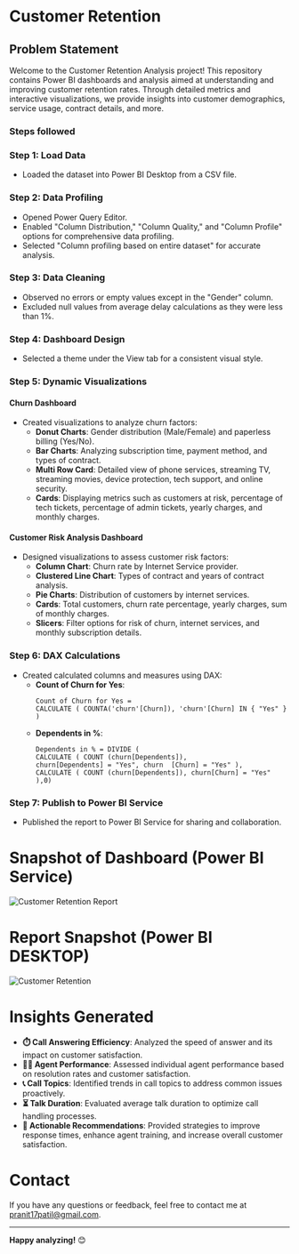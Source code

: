 # Customer Retention

## Problem Statement

Welcome to the Customer Retention Analysis project! This repository contains Power BI dashboards and analysis aimed at understanding and improving customer retention rates. Through detailed metrics and interactive visualizations, we provide insights into customer demographics, service usage, contract details, and more.


### Steps followed 

### Step 1: Load Data
- Loaded the dataset into Power BI Desktop from a CSV file.

### Step 2: Data Profiling
- Opened Power Query Editor.
- Enabled "Column Distribution," "Column Quality," and "Column Profile" options for comprehensive data profiling.
- Selected "Column profiling based on entire dataset" for accurate analysis.

### Step 3: Data Cleaning
- Observed no errors or empty values except in the "Gender" column.
- Excluded null values from average delay calculations as they were less than 1%.

### Step 4: Dashboard Design
- Selected a theme under the View tab for a consistent visual style.

### Step 5: Dynamic Visualizations

#### Churn Dashboard
- Created visualizations to analyze churn factors:
  - **Donut Charts**: Gender distribution (Male/Female) and paperless billing (Yes/No).
  - **Bar Charts**: Analyzing subscription time, payment method, and types of contract.
  - **Multi Row Card**: Detailed view of phone services, streaming TV, streaming movies, device protection, tech support, and online security.
  - **Cards**: Displaying metrics such as customers at risk, percentage of tech tickets, percentage of admin tickets, yearly charges, and monthly charges.

#### Customer Risk Analysis Dashboard
- Designed visualizations to assess customer risk factors:
  - **Column Chart**: Churn rate by Internet Service provider.
  - **Clustered Line Chart**: Types of contract and years of contract analysis.
  - **Pie Charts**: Distribution of customers by internet services.
  - **Cards**: Total customers, churn rate percentage, yearly charges, sum of monthly charges.
  - **Slicers**: Filter options for risk of churn, internet services, and monthly subscription details.


### Step 6: DAX Calculations
- Created calculated columns and measures using DAX:
  - **Count of Churn for Yes**:
    ```dax
    Count of Churn for Yes = 
    CALCULATE ( COUNTA('churn'[Churn]), 'churn'[Churn] IN { "Yes" } )
    ```
  - **Dependents in %**:
    ```dax
    Dependents in % = DIVIDE (
    CALCULATE ( COUNT (churn[Dependents]),  
    churn[Dependents] = "Yes", churn  [Churn] = "Yes" ),
    CALCULATE ( COUNT (churn[Dependents]), churn[Churn] = "Yes" ),0)
    ```

### Step 7: Publish to Power BI Service
- Published the report to Power BI Service for sharing and collaboration.



# Snapshot of Dashboard (Power BI Service)

![Customer Retention Report](https://github.com/user-attachments/assets/9b7f15fb-4597-49ab-81d9-0fa2340639c6)

 
 # Report Snapshot (Power BI DESKTOP)

 
![Customer Retention](https://github.com/user-attachments/assets/d4b5d378-9735-4cfb-ade5-91200657335a)

# Insights Generated

- **⏱️ Call Answering Efficiency**: Analyzed the speed of answer and its impact on customer satisfaction.
- **👩‍💼 Agent Performance**: Assessed individual agent performance based on resolution rates and customer satisfaction.
- **📞 Call Topics**: Identified trends in call topics to address common issues proactively.
- **⏳ Talk Duration**: Evaluated average talk duration to optimize call handling processes.
- **🚀 Actionable Recommendations**: Provided strategies to improve response times, enhance agent training, and increase overall customer satisfaction.

# Contact

If you have any questions or feedback, feel free to contact me at [pranit17patil@gmail.com](mailto:pranit17patil@gmail.com).

---

**Happy analyzing!** 😊
